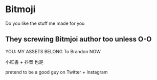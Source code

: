 # Bitmoji
Do you like the stuff me made for you


## They screwing Bitmjoi author too unless O-O


YOU: MY ASSETS BELONG To Brandon NOW


小紅書 + 抖音 也是 

pretend to be a good guy on Twitter +  Instagram
